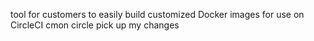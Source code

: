 tool for customers to easily build customized Docker images for use on CircleCI
cmon circle pick up my changes
